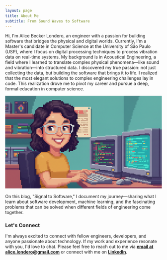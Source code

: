 ```yaml
---
layout: page
title: About Me
subtitle: From Sound Waves to Software
---
```


Hi, I'm Alice Becker Londero, an engineer with a passion for building software that bridges the physical and digital worlds. Currently, I'm a Master's candidate in Computer Science at the University of São Paulo (USP), where I focus on digital processing techniques to process vibration data on real-time systems. My background is in Acoustical Engineering, a field where I learned to translate complex physical phenomena—like sound and vibration—into structured data. I discovered my true passion: not just collecting the data, but building the software that brings it to life. I realized that the most elegant solutions to complex engineering challenges lay in code. This realization drove me to pivot my career and pursue a deep, formal education in computer science. 

<img src="/assets/img/pixel_small.png" alt="Description" class="float-left">

On this blog, "Signal to Software," I document my journey—sharing what I learn about software development, machine learning, and the fascinating problems that can be solved when different fields of engineering come together.

### Let's Connect
I'm always excited to connect with fellow engineers, developers, and anyone passionate about technology. If my work and experience resonate with you, I'd love to chat. Please feel free to reach out to me via **[email at alice.londero@gmail.com](mailto:alice.londero@gmail.com)** or connect with me on **[LinkedIn](https://www.linkedin.com/in/alice-becker-londero/)**.
